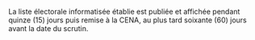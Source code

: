 La liste électorale informatisée établie est publiée et affichée pendant quinze (15) jours puis remise à la CENA, au plus tard soixante (60) jours avant la date du scrutin.